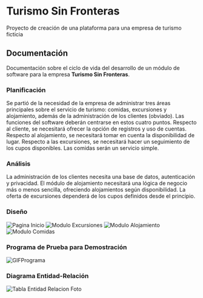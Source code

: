 # Turismo Sin Fronteras
Proyecto de creación de una plataforma para una empresa de turismo ficticia
## Documentación
Documentación sobre el ciclo de vida del desarrollo de un módulo de software para la empresa **Turismo Sin Fronteras**.

### Planificación
Se partió de la necesidad de la empresa de administrar tres áreas principales sobre el servicio de turismo: comidas, excursiones y alojamiento, además de la administración de los clientes (obviado). Las funciones del software deberán centrarse en estos cuatro puntos.
Respecto al cliente, se necesitará ofrecer la opción de registros y uso de cuentas.
Respecto al alojamiento, se necesitará tomar en cuenta la disponibilidad de lugar.
Respecto a las excursiones, se necesitará hacer un seguimiento de los cupos disponibles.
Las comidas serán un servicio simple.

### Análisis
La administración de los clientes necesita una base de datos, autenticación y privacidad.
El módulo de alojamiento necesitará una lógica de negocio más o menos sencilla, ofreciendo alojamientos según disponibilidad.
La oferta de excursiones dependerá de los cupos definidos desde el principio.

### Diseño
![Pagina Inicio](https://github.com/user-attachments/assets/00b6b47c-ff93-49d8-869a-f69849164584)
![Modulo Excursiones](https://github.com/user-attachments/assets/a32572a2-9fff-4b69-ad51-adbc2f3651fc)
![Modulo Alojamiento](https://github.com/user-attachments/assets/792e486e-d2b4-4f8a-af8a-9dacbf586d9a)
![Modulo Comidas](https://github.com/user-attachments/assets/a1f89dd0-3781-4548-a487-ec1a2b505636)

### Programa de Prueba para Demostración
![GIFPrograma](https://github.com/user-attachments/assets/ce4192c9-52da-43f1-afdb-826d6389695e)

### Diagrama Entidad-Relación
![Tabla Entidad Relacion Foto](https://github.com/user-attachments/assets/bd61b202-432d-4b2e-9b01-8e9516b05f85)
